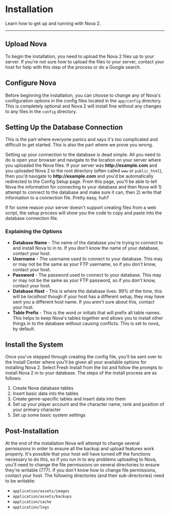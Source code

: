 # Installation

Learn how to get up and running with Nova 2.

---

## Upload Nova

To begin the installation, you need to upload the Nova 2 files up to your server. If you're not sure how to upload the files to your server, contact your host for help with this step of the process or do a Google search.

## Configure Nova

Before beginning the installation, you can choose to change any of Nova's configuration options in the config files located in the `app/config` directory. This is completely optional and Nova 2 will install fine without any changes to any files in the `config` directory.

## Setting Up the Database Connection

This is the part where everyone panics and says it's too complicated and difficult to get started. This is also the part where we prove you wrong.

Setting up your connection to the database is dead simple. All you need to do is open your browser and navigate to the location on your server where you uploaded the Nova files. If your server was __http://example.com__ and you uploaded Nova 2 to the root directory (often called `www` or `public_html`), then you'd navigate to __http://example.com__ and you'd be automatically redirected to the Config Setup page. From this page, you'll be able to tell Nova the information for connecting to your database and then Nova will 1) attempt to connect to the database and make sure it can, then 2) write that information to a connection file. Pretty easy, huh?

If for some reason your server doesn't support creating files from a web script, the setup process will show you the code to copy and paste into the database connection file.

### Explaining the Options

* __Database Name__ - The name of the database you're trying to connect to and install Nova to in to. If you don't know the name of your database, contact your host.
* __Username__ - The username used to connect to your database. This may or may not be the same as your FTP username, so if you don't know, contact your host.
* __Password__ - The password used to connect to your database. This may or may not be the same as your FTP password, so if you don't know, contact your host.
* __Database Host__ - This is where the database lives. 99% of the time, this will be _localhost_ though if your host has a different setup, they may have sent you a different host name. If you aren't sure about this, contact your host.
* __Table Prefix__ - This is the word or initials that will prefix all table names. This helps to keep Nova's tables together and allows you to install other things in to the database without causing conflicts. This is set to _nova\__ by default.

## Install the System

Once you've stepped through creating the config file, you'll be sent over to the Install Center where you'll be given all your available options for installing Nova 2. Select Fresh Install from the list and follow the prompts to install Nova 2 in to your database. The steps of the install process are as follows:

1. Create Nova database tables
2. Insert basic data into the tables
3. Create genre-specific tables and insert data into them
4. Set up your player account and the character name, rank and position of your primary character
5. Set up some basic system settings

## Post-Installation

At the end of the installation Nova will attempt to change several permissions in order to ensure all the backup and upload features work properly. It's possible that your host will have turned off the functions necessary to do this, so if you run in to any problems uploading to Nova, you'll need to change the file permissions on several directories to ensure they're writable (777). If you don't know how to change file permissions, contact your host. The following directories (and their sub-directories) need to be writable:

* `application/assets/images`
* `application/assets/backups`
* `application/cache`
* `application/logs`
